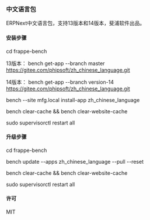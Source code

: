### 中文语言包
ERPNext中文语言包，支持13版本和14版本，斐浦软件出品。

#### 安装步骤
cd  frappe-bench

13版本：
bench get-app --branch master https://gitee.com/phipsoft/zh_chinese_language.git

14版本：
bench get-app --branch version-14 https://gitee.com/phipsoft/zh_chinese_language.git

bench --site mfg.local install-app zh_chinese_language

bench clear-cache && bench clear-website-cache

sudo supervisorctl restart all

#### 升级步骤
cd  frappe-bench

bench update --apps zh_chinese_language --pull --reset

bench clear-cache && bench clear-website-cache

sudo supervisorctl restart all

#### 许可

MIT